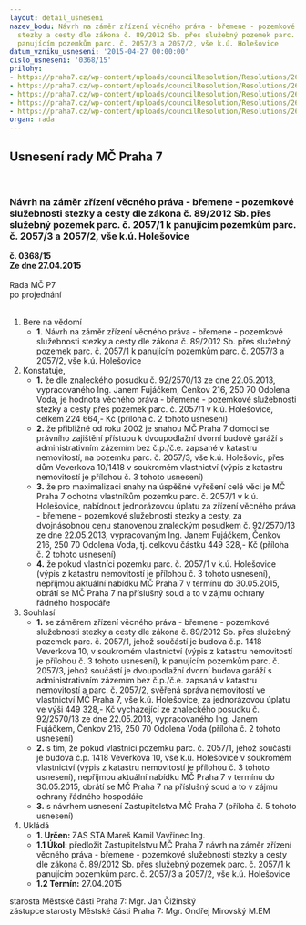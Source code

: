 ```yaml
---
layout: detail_usneseni
nazev_bodu: Návrh na záměr zřízení věcného práva - břemene - pozemkové služebnosti
  stezky a cesty dle zákona č. 89/2012 Sb. přes služebný pozemek parc. č. 2057/1 k
  panujícím pozemkům parc. č. 2057/3 a 2057/2, vše k.ú. Holešovice
datum_vzniku_usneseni: '2015-04-27 00:00:00'
cislo_usneseni: '0368/15'
prilohy:
- https://praha7.cz/wp-content/uploads/councilResolution/Resolutions/26480/23-15-priloha_01_sluzebnost1418.doc
- https://praha7.cz/wp-content/uploads/councilResolution/Resolutions/26480/23-15-priloha_02_sluzebnost1418.pdf
- https://praha7.cz/wp-content/uploads/councilResolution/Resolutions/26480/23-15-priloha_03_sluzebnost1418.pdf
- https://praha7.cz/wp-content/uploads/councilResolution/Resolutions/26480/23-15-priloha_04_sluzebnost1418.doc
- https://praha7.cz/wp-content/uploads/councilResolution/Resolutions/26480/23-15-priloha_05_sluzebnost1418.doc
organ: rada
---
```

<div id="ucUsn_pList" class="usn">
	<span><h2>Usnesení rady MČ Praha 7 </h2>
<br></span><div class="standBody">
<span><h3>Návrh na záměr zřízení věcného práva - břemene - pozemkové služebnosti stezky a cesty dle zákona č. 89/2012 Sb. přes služebný pozemek parc. č. 2057/1 k panujícím pozemkům parc. č. 2057/3 a 2057/2, vše k.ú. Holešovice</h3></span><div class="center">
		<strong>č. 0368/15</strong><br>
	</div>
<div class="center">
		<strong>Ze dne 27.04.2015</strong><br><br>
	</div>Rada MČ P7<br> po projednání<br><br><ol>
<li>Bere na vědomí<ul><li>
<strong>1.</strong> Návrh na záměr zřízení věcného práva - břemene - pozemkové služebnosti stezky a cesty dle zákona č. 89/2012 Sb. přes služebný pozemek parc. č. 2057/1 k panujícím pozemkům parc. č. 2057/3 a 2057/2, vše k.ú. Holešovice</li></ul>
</li>
<li>Konstatuje,<ul>
<li>
<strong>1.</strong> že dle znaleckého posudku č. 92/2570/13 ze dne 22.05.2013, vypracovaného  Ing. Janem Fujáčkem, Čenkov 216, 250 70 Odolena Voda, je hodnota věcného práva - břemene - pozemkové služebnosti stezky a cesty přes pozemek parc. č. 2057/1 v k.ú. Holešovice, celkem 224 664,- Kč (příloha č. 2 tohoto usnesení)</li>
<li>
<strong>2.</strong> že přibližně od roku 2002 je snahou MČ Praha 7 domoci se právního zajištění přístupu k dvoupodlažní dvorní budově garáží s administrativním zázemím bez č.p./č.e. zapsané v katastru nemovitostí, na pozemku parc. č. 2057/3, vše k.ú. Holešovic, přes dům Veverkova 10/1418 v soukromém vlastnictví (výpis z katastru nemovitostí je přílohou č. 3 tohoto usnesení)</li>
<li>
<strong>3.</strong> že pro maximalizaci snahy na úspěšné vyřešení celé věci je MČ Praha 7 ochotna vlastníkům pozemku parc. č. 2057/1 v k.ú. Holešovice, nabídnout jednorázovou úplatu za zřízení věcného práva - břemene - pozemkové služebnosti stezky  a cesty, za dvojnásobnou cenu stanovenou znaleckým posudkem č. 92/2570/13  ze dne 22.05.2013, vypracovaným Ing. Janem Fujáčkem, Čenkov 216, 250 70 Odolena Voda, tj. celkovu částku 449 328,- Kč (příloha č. 2 tohoto usnesení)</li>
<li>
<strong>4.</strong> že pokud vlastníci pozemku parc. č. 2057/1 v k.ú. Holešovice (výpis z katastru nemovitostí je přílohou č. 3 tohoto usnesení), nepřijmou aktuální nabídku MČ Praha 7 v termínu do 30.05.2015, obrátí se MČ Praha 7 na příslušný soud  a to v zájmu ochrany řádného hospodáře</li>
</ul>
</li>
<li>Souhlasí<ul>
<li>
<strong>1.</strong> se záměrem zřízení věcného práva - břemene - pozemkové služebnosti stezky a cesty dle zákona č. 89/2012 Sb. přes služebný pozemek parc. č. 2057/1, jehož součástí je budova č.p. 1418 Veverkova 10, v soukromém vlastnictví (výpis z katastru nemovitostí je přílohou č. 3 tohoto usnesení), k panujícím pozemkům parc. č. 2057/3, jehož součástí je dvoupodlažní dvorní budova garáží s administrativním zázemím bez č.p./č.e. zapsaná v katastru nemovitostí a parc. č. 2057/2, svěřená správa nemovitostí ve vlastnictví MČ Praha 7, vše k.ú. Holešovice, za jednorázovou úplatu ve výši 449 328,- Kč vycházející ze znaleckého posudku č. 92/2570/13 ze dne 22.05.2013, vypracovaného Ing. Janem Fujáčkem, Čenkov 216, 250 70 Odolena Voda (příloha č. 2 tohoto usnesení)</li>
<li>
<strong>2.</strong> s tím, že pokud vlastníci pozemku parc. č. 2057/1, jehož součástí je budova č.p. 1418 Veverkova 10, vše k.ú. Holešovice v soukromém vlastnictví (výpis z katastru nemovitostí je přílohou č. 3 tohoto usnesení), nepřijmou aktuální nabídku MČ Praha 7 v termínu do 30.05.2015, obrátí se MČ Praha 7 na příslušný soud a to v zájmu ochrany řádného hospodáře</li>
<li>
<strong>3.</strong> s návrhem usnesení Zastupitelstva MČ Praha 7 (příloha č. 5 tohoto usnesení)</li>
</ul>
</li>
<li>Ukládá<ul>
<li>
<strong>1. Určen: </strong>ZAS STA Mareš Kamil Vavřinec Ing.</li>
<li>
<strong>1.1 Úkol: </strong>předložit Zastupitelstvu MČ Praha 7 návrh na záměr zřízení věcného práva - břemene - pozemkové služebnosti stezky a cesty dle zákona č. 89/2012 Sb. přes služebný pozemek parc. č. 2057/1 k panujícím pozemkům parc. č. 2057/3 a 2057/2, vše k.ú. Holešovice</li>
<li>
<strong>1.2 Termín: </strong>27.04.2015</li>
</ul>
</li>
</ol>starosta Městské části Praha 7: Mgr. Jan Čižinský<br>zástupce starosty Městské části Praha 7: Mgr. Ondřej Mirovský M.EM 
</div>
</div>